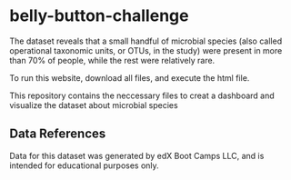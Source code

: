 # belly-button-challenge

The dataset reveals that a small handful of microbial species (also called operational taxonomic units, or OTUs, in the study) 
were present in more than 70% of people, while the rest were relatively rare.

To run this website, download all files, and execute the html file.

This repository contains the neccessary files to creat a dashboard and visualize the dataset about microbial species

## Data References
Data for this dataset was generated by edX Boot Camps LLC, and is intended for educational purposes only.